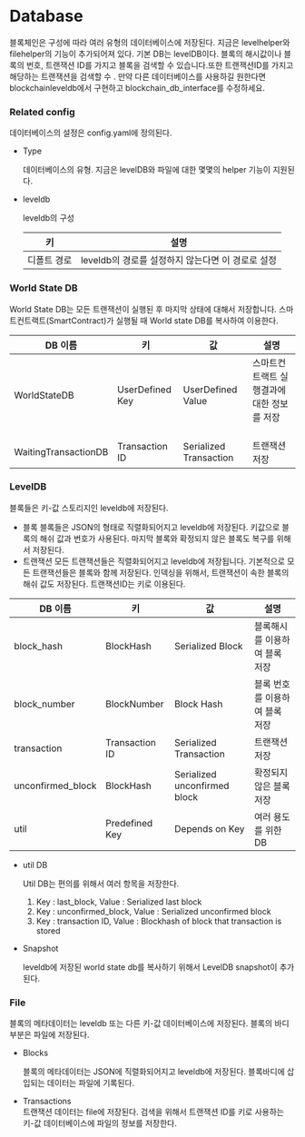      
# Database <a name="DB"></a>
블록체인은 구성에 따라 여러 유형의 데이터베이스에 저장된다. 지금은 levelhelper와 filehelper의 기능이 추가되어져 있다. 기본 DB는 levelDB이다. 블록의 해시값이나 블록의 번호, 트랜잭션 ID를 가지고 블록을 검색할 수 있습니다.또한 트랜잭션ID를 가지고 해당하는 트랜잭션을 검색할 수 . 만약 다른 데이터베이스를 사용하길 원한다면 blockchainleveldb에서 구현하고 blockchain_db_interface를 수정하세요.
     
### Related config
데이터베이스의 설정은 config.yaml에 정의된다. 
 
- Type

  데이터베이스의 유형. 지금은 levelDB와 파일에 대한 몇몇의 helper 기능이 지원된다.
     
- leveldb

  leveldb의 구성

  | 키           | 설명                                            |
  | ------------ | --------------------------------------------    |
  | 디폴트 경로   | leveldb의 경로를 설정하지 않는다면 이 경로로 설정  |
  
### World State DB
World State DB는 모든 트랜잭션이 실행된 후 마지막 상태에 대해서 저장합니다. 스마트컨트랙트(SmartContract)가 실행될 때 World state DB를 복사하여 이용한다.

| DB 이름              | 키              | 값                      | 설명                                                         |
| -------------------- | --------------- | ---------------------- | ------------------------------------------------------------ |
| WorldStateDB         | UserDefined Key | UserDefined Value      | 스마트컨트랙트 실행결과에 대한 정보를 저장                      |
| WaitingTransactionDB | Transaction ID  | Serialized Transaction | 트랜잭션 저장                                                 |
  
### LevelDB
블록들은 키-값 스토리지인 leveldb에 저장된다.
     
- 블록
  블록들은 JSON의 형태로 직렬화되어지고 leveldb에 저장된다. 키값으로 블록의 해쉬 값과 번호가 사용된다.
  마지막 블록와 확정되지 않은 블록도 복구를 위해서 저장된다.
     
- 트랜잭션
  모든 트랜잭션들은 직렬화되어지고 leveldb에 저장됩니다. 기본적으로 모든 트랜잭션들은 블록와 함께 저장된다.
  인덱싱을 위해서, 트랜잭션이 속한 블록의 해쉬 값도 저장된다. 트랜잭션ID는 키로 이용된다.


| DB 이름            | 키             | 값                           | 설명                                     |
| ----------------- | -------------- | ---------------------------- | ---------------------------------------- |
| block_hash        | BlockHash      | Serialized Block             | 블록해시를 이용하여 블록 저장              |
| block_number      | BlockNumber    | Block Hash                   | 블록 번호를 이용하여 블록 저장             |
| transaction       | Transaction ID | Serialized Transaction       | 트랜잭션 저장                        |
| unconfirmed_block | BlockHash      | Serialized unconfirmed block | 확정되지 않은 블록 저장                   |
| util              | Predefined Key | Depends on Key               | 여러 용도를 위한 DB                    |
  
- util DB

  Util DB는 편의를 위해서 여러 항목을 저장한다.
  1) Key : last_block, Value : Serialized last block
  2) Key : unconfirmed_block, Value : Serialized unconfirmed block
  3) Key : transaction ID, Value : Blockhash of block that transaction is stored
  
- Snapshot

  leveldb에 저장된 world state db를 복사하기 위해서 LevelDB snapshot이 추가된다.
     
### File
블록의 메타데이터는 leveldb 또는 다른 키-값 데이터베이스에 저장된다. 블록의 바디부분은 파일에 저장된다.
     
- Blocks
  
  블록의 메타데이터는 JSON에 직렬화되어지고 leveldb에 저장된다. 블록바디에 삽입되는 데이터는 파일에 기록된다.
     
- Transactions
     
  트랜잭션 데이터는 file에 저장된다. 검색을 위해서 트랜잭션 ID를 키로 사용하는 키-값 데이터베이스에 파일의 정보를 저장한다.
     
